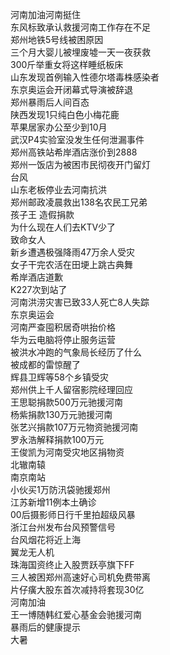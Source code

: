 河南加油河南挺住  
东风标致承认救援河南工作存在不足  
郑州地铁5号线被困原因  
三个月大婴儿被埋废墟一天一夜获救  
300斤举重女将这样睡纸板床  
山东发现首例输入性德尔塔毒株感染者  
东京奥运会开闭幕式导演被辞退  
郑州暴雨后人间百态  
陕西发现1只纯白色小梅花鹿  
苹果居家办公至少到10月  
武汉P4实验室没发生任何泄漏事件  
郑州高铁站希岸酒店涨价到2888  
郑州一饭店为被困市民彻夜开门留灯  
台风  
山东老板停业去河南抗洪  
郑州邮政凌晨救出138名农民工兄弟  
孩子王 造假捐款  
为什么现在人们去KTV少了  
致命女人  
新乡遭遇极强降雨47万余人受灾  
女子干完农活在田埂上跳古典舞  
希岸酒店道歉  
K227次到站了  
河南洪涝灾害已致33人死亡8人失踪  
东京奥运会  
河南严查囤积居奇哄抬价格  
华为云电脑将停止服务运营  
被洪水冲跑的气象局长经历了什么  
被成都的雷惊醒了  
辉县卫辉等58个乡镇受灾  
郑州供上千人留宿影院经理回应  
王思聪捐款500万元驰援河南  
杨紫捐款130万元驰援河南  
张艺兴捐款107万元物资驰援河南  
罗永浩解释捐款100万元  
王俊凯为河南受灾地区捐物资  
北辙南辕  
南京南站  
小伙买1万防汛袋驰援郑州  
江苏新增11例本土确诊  
00后摄影师日行千里拍超级风暴  
浙江台州发布台风预警信号  
台风烟花将近上海  
翼龙无人机  
珠海国资终止入股贾跃亭旗下FF  
三人被困郑州高速好心司机免费带离  
片仔癀大股东首次减持将套现30亿  
河南加油  
王一博随韩红爱心基金会驰援河南  
暴雨后的健康提示  
大暑  
